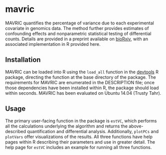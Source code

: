 # mavric

MAVRIC quantifies the percentage of variance due to each experimental covariate in genomics data. The method further provides estimates of confounding effects and nonparametric statistical testing of differential counts. Details are provided in a preprint available on [bioRxiv](https://www.biorxiv.org/content/early/2018/05/04/314112), with an associated implementation in R provided here.

## Installation

MAVRIC can be loaded into R using the `load_all` function in the [devtools](https://cran.r-project.org/web/packages/devtools/index.html) R package, directing the function at the base directory of the package. The requirements for MAVRIC are enumerated in the DESCRIPTION file; once those dependencies have been installed within R, the package should load within seconds. MAVRIC has been evaluated on Ubuntu 14.04 (Trusty Tahr).

## Usage

The primary user-facing function in the package is `estVC`, which performs all the calculations underlying the algorithm and returns the above-described quantification and differential analysis. Additionally, `plotPCs` and `plotVars` offer visualizations of the results. All three functions have help pages within R describing their parameters and use in greater detail. The help page for `estVC` includes an example for running all three functions.
